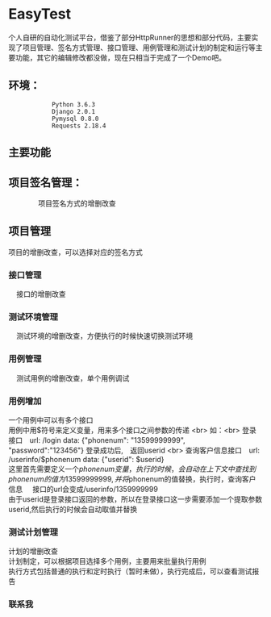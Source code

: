 # EasyTest
个人自研的自动化测试平台，借鉴了部分HttpRunner的思想和部分代码，主要实现了项目管理、签名方式管理、接口管理、用例管理和测试计划的制定和运行等主要功能，其它的编辑修改都没做，现在只相当于完成了一个Demo吧。
## 环境：
                Python 3.6.3
                Django 2.0.1
                Pymysql 0.8.0
                Requests 2.18.4
## 主要功能

## 项目签名管理：
                项目签名方式的增删改查
		 
## 项目管理
  项目的增删改查，可以选择对应的签名方式
		 
### 接口管理
     接口的增删改查
     
### 测试环境管理
     测试环境的增删改查，方便执行的时候快速切换测试环境
		 
### 用例管理
     测试用例的增删改查，单个用例调试
		 
### 用例增加
一个用例中可以有多个接口　<br>
用例中用$符号来定义变量，用来多个接口之间参数的传递 <br>
如：<br>
    登录接口　url: /login  data: {"phonenum": "13599999999", "password":"123456"}  登录成功后,　返回userid <br>
		查询客户信息接口　url: /userinfo/$phonenum  data: {"userid": $userid} <br>
这里首先需要定义一个$phonenum变量，执行的时候，会自动在上下文中查找到phonenum的值为13599999999,并将$phonenum的值替换，执行时，查询客户信息      接口的url会变成/userinfo/1359999999  <br>
由于userid是登录接口返回的参数，所以在登录接口这一步需要添加一个提取参数userid,然后执行的时候会自动取值并替换 <br>

### 测试计划管理
计划的增删改查<br>
计划制定，可以根据项目选择多个用例，主要用来批量执行用例<br>
执行方式包括普通的执行和定时执行（暂时未做），执行完成后，可以查看测试报告 <br>

### 联系我　
